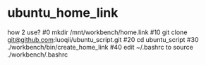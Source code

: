 # ubuntu_home_link

how 2 use?
#0 mkdir /mnt/workbench/home.link
#10 git clone git@github.com:luoqii/ubuntu_script.git
#20 cd ubuntu_script
#30 ./workbench/bin/create_home_link
#40 edit ~/.bashrc to source ./workbench/.bashrc
